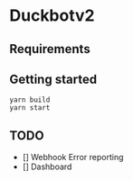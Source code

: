 # Duckbotv2

## Requirements

## Getting started

```
yarn build
yarn start
```

## TODO

- [] Webhook Error reporting
- [] Dashboard
